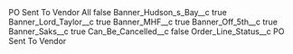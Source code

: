 <?xml version="1.0" encoding="UTF-8"?>
<CustomMetadata xmlns="http://soap.sforce.com/2006/04/metadata" xmlns:xsi="http://www.w3.org/2001/XMLSchema-instance" xmlns:xsd="http://www.w3.org/2001/XMLSchema">
    <label>PO Sent To Vendor All</label>
    <protected>false</protected>
    <values>
        <field>Banner_Hudson_s_Bay__c</field>
        <value xsi:type="xsd:boolean">true</value>
    </values>
    <values>
        <field>Banner_Lord_Taylor__c</field>
        <value xsi:type="xsd:boolean">true</value>
    </values>
    <values>
        <field>Banner_MHF__c</field>
        <value xsi:type="xsd:boolean">true</value>
    </values>
    <values>
        <field>Banner_Off_5th__c</field>
        <value xsi:type="xsd:boolean">true</value>
    </values>
    <values>
        <field>Banner_Saks__c</field>
        <value xsi:type="xsd:boolean">true</value>
    </values>
    <values>
        <field>Can_Be_Cancelled__c</field>
        <value xsi:type="xsd:boolean">false</value>
    </values>
    <values>
        <field>Order_Line_Status__c</field>
        <value xsi:type="xsd:string">PO Sent To Vendor</value>
    </values>
</CustomMetadata>
